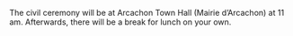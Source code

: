 The civil ceremony will be at Arcachon Town Hall (Mairie d’Arcachon) at 11 am. Afterwards, there will be a break for lunch on your own.
